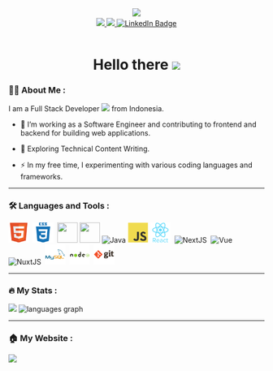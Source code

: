 

<div id="header" align="center">
  <img src="https://media.giphy.com/media/M9gbBd9nbDrOTu1Mqx/giphy.gif" width="100"/>
</div>
<div id="badges" align="center">
  <a href="https://instagram.com/_raihanmd" target="__blank">
  <img src="https://img.shields.io/badge/Instagram-E4405F?style=for-the-badge&logo=instagram&logoColor=white"/>
  </a>
  <a href="https://www.youtube.com/channel/UCT4aPXZrfCaKjYMCSGqUUEQ" target="__blank">
  <img src="https://img.shields.io/badge/YouTube-red?style=for-the-badge&logo=youtube&logoColor=white"/>
  </a>
  <a href="#">
  <img src="https://img.shields.io/badge/LinkedIn-blue?style=for-the-badge&logo=linkedin&logoColor=white" alt="LinkedIn Badge"/>
  </a>
</div>

<div align="center">
  <img src="https://komarev.com/ghpvc/?username=raihanmd&style=flat-square&color=blue" alt=""/>
  <h1>
  Hello there
  <img src="https://media.giphy.com/media/hvRJCLFzcasrR4ia7z/giphy.gif" width="30px"/>
  </h1>
</div>

### :man_technologist: About Me :
I am a Full Stack Developer <img src="https://media.giphy.com/media/WUlplcMpOCEmTGBtBW/giphy.gif" width="30"> from Indonesia.
- :telescope: I’m working as a Software Engineer and contributing to frontend and backend for building web applications.

- :seedling: Exploring Technical Content Writing.

- :zap: In my free time, I experimenting with various coding languages and frameworks.

---

### :hammer_and_wrench: Languages and Tools :
<div>
  <img src="https://github.com/devicons/devicon/blob/master/icons/html5/html5-original.svg" title="HTML5" alt="HTML" width="40" height="40"/>&nbsp;
  <img src="https://github.com/devicons/devicon/blob/master/icons/css3/css3-plain-wordmark.svg"  title="CSS3" alt="CSS" width="40" height="40"/>&nbsp;
  <img src="https://cdn.jsdelivr.net/gh/devicons/devicon/icons/php/php-original.svg" width="40" height="40"/>
  <img src="https://cdn.jsdelivr.net/gh/devicons/devicon/icons/go/go-original-wordmark.svg" width="40" height="40"/>
  <img src="https://cdn.jsdelivr.net/gh/devicons/devicon/icons/java/java-original-wordmark.svg" title="Java" alt="Java" width="40" />
  <img src="https://github.com/devicons/devicon/blob/master/icons/javascript/javascript-original.svg" title="JavaScript" alt="JavaScript" width="40" />
  <img src="https://github.com/devicons/devicon/blob/master/icons/react/react-original-wordmark.svg" title="React" alt="React" width="40" height="40"/>&nbsp;
  <img src="https://cdn.jsdelivr.net/gh/devicons/devicon/icons/nextjs/nextjs-original-wordmark.svg" title="NextJS" alt="NextJS" width="40"/>&nbsp;
  <img src="https://cdn.jsdelivr.net/gh/devicons/devicon/icons/vuejs/vuejs-original.svg" title="Vue" alt="Vue" width="40"/>&nbsp;
  <img src="https://cdn.jsdelivr.net/gh/devicons/devicon/icons/nuxtjs/nuxtjs-original.svg" title="NuxtJS" alt="NuxtJS" width="40"/>&nbsp;
  <img src="https://github.com/devicons/devicon/blob/master/icons/mysql/mysql-original-wordmark.svg" title="MySQL"  alt="MySQL" width="40" height="40"/>&nbsp;
  <img src="https://github.com/devicons/devicon/blob/master/icons/nodejs/nodejs-original-wordmark.svg" title="NodeJS" alt="NodeJS" width="40" height="40"/>&nbsp;
  <img src="https://github.com/devicons/devicon/blob/master/icons/git/git-original-wordmark.svg" title="Git" **alt="Git" width="40" height="40"/>

</div>

---

### :fire: My Stats :
  <img src="https://github-readme-stats.vercel.app/api?username=raihanmd&theme=dracula"  />
  <img src="https://github-readme-stats.vercel.app/api/top-langs?locale=en&hide_title=false&layout=compact&card_width=320&langs_count=5&theme=dracula&hide_border=false&username=raihanmd" height="150" alt="languages graph"  />
 
 
 ---
 
 ### :house: My Website :
 <a href="https://raihanmd.vercel.app" target="__blank">
  <img src="https://img.shields.io/badge/website-000000?style=for-the-badge&logo=About.me&logoColor=white" />
 </a>
